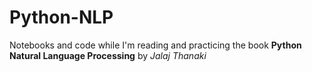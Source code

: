 # Python-NLP

Notebooks and code while I'm reading and practicing the book **Python Natural Language Processing** by *Jalaj Thanaki*
